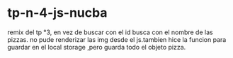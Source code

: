 # tp-n-4-js-nucba

remix del tp °3, en vez de buscar con el id busca con el nombre de las pizzas. no pude renderizar las img desde el js.tambien hice la funcion para guardar en el local storage ,pero guarda todo el objeto pizza. 


